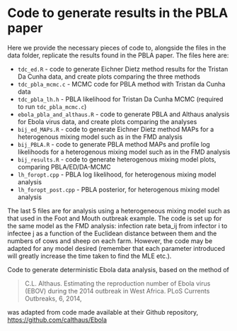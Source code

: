 # Code to generate results in the PBLA paper

Here we provide the necessary pieces of code to, alongside the files in the data folder, replicate the results found in the PBLA paper. 
The files here are:

* `tdc_ed.R` - code to generate Eichner Dietz method results for the Tristan Da Cunha data, and create plots comparing the three methods
* `tdc_pbla_mcmc.c` - MCMC code for PBLA method with Tristan da Cunha data
* `tdc_pbla_lh.h` - PBLA likelihood for Tristan Da Cunha MCMC (required to run `tdc_pbla_mcmc.c`)
* `ebola_pbla_and_althaus.R` - code to generate PBLA and Althaus analysis for Ebola virus data, and create plots comparing the analyses
* `bij_ed_MAPs.R` - code to generate Eichner Dietz method MAPs for a heterogenous mixing model such as in the FMD analysis
* `bij_PBLA.R` - code to generate PBLA method MAPs and profile log likelihoods for a heterogenous mixing model such as in the FMD analysis
* `bij_results.R` - code to generate heterogenous mixing model plots, comparing PBLA/ED/DA-MCMC
* `lh_foropt.cpp` - PBLA log likelihood, for heterogenous mixing model analysis
* `lh_foropt_post.cpp` - PBLA posterior, for heterogenous mixing model analysis

The last 5 files are for analysis using a heterogeneous mixing model such as that used in the Foot and Mouth outbreak example. The code is set up for the same model as the FMD analysis: infection rate beta_ij from infector i to infectee j as a function of the Euclidean distance between them and the numbers of cows and sheep on each farm. However, the code may be adapted for any model desired (remember that each parameter introduced will greatly increase the time taken to find the MLE etc.).

Code to generate deterministic Ebola data analysis, based on the method of 
> C.L. Althaus. Estimating the reproduction number of Ebola virus (EBOV) during
> the 2014 outbreak in West Africa. PLoS Currents Outbreaks, 6, 2014,

was adapted from code made available at their Github repository, https://github.com/calthaus/Ebola


